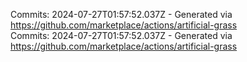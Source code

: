 Commits: 2024-07-27T01:57:52.037Z - Generated via https://github.com/marketplace/actions/artificial-grass
<br>
Commits: 2024-07-27T01:57:52.037Z - Generated via https://github.com/marketplace/actions/artificial-grass
<br>
